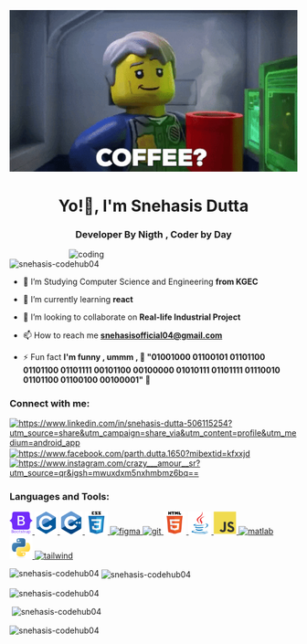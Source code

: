 
![logo](https://github.com/SNEHASIS-CODEHUB04/SNEHASIS-CODEHUB04/blob/main/github-banner.gif)
<h1 align="center">Yo!👋, I'm Snehasis Dutta</h1>
<h3 align="center">Developer By Nigth , Coder by Day</h3>
<img align="right" alt="coding" width="400" src="https://user-images.githubusercontent.com/55389276/140866485-8fb1c876-9a8f-4d6a-98dc-08c4981eaf70.gif">
<p align="left"> <img src="https://komarev.com/ghpvc/?username=snehasis-codehub04&label=Profile%20views&color=0e75b6&style=flat" alt="snehasis-codehub04" /> </p>

- 🔭 I’m Studying Computer Science and Engineering **from KGEC**

- 🌱 I’m currently learning **react**

- 👯 I’m looking to collaborate on **Real-life Industrial Project**

- 📫 How to reach me **snehasisofficial04@gmail.com**

- ⚡ Fun fact **I'm funny , ummm , 👋 "01001000 01100101 01101100 01101100 01101111 00101100 00100000 01010111 01101111 01110010 01101100 01100100 00100001" 🤪**

<h3 align="left">Connect with me:</h3>
<p align="left">
<a href="https://linkedin.com/in/https://www.linkedin.com/in/snehasis-dutta-506115254?utm_source=share&utm_campaign=share_via&utm_content=profile&utm_medium=android_app" target="blank"><img align="center" src="https://raw.githubusercontent.com/rahuldkjain/github-profile-readme-generator/master/src/images/icons/Social/linked-in-alt.svg" alt="https://www.linkedin.com/in/snehasis-dutta-506115254?utm_source=share&utm_campaign=share_via&utm_content=profile&utm_medium=android_app" height="30" width="40" /></a>
<a href="https://fb.com/https://www.facebook.com/parth.dutta.1650?mibextid=kfxxjd" target="blank"><img align="center" src="https://raw.githubusercontent.com/rahuldkjain/github-profile-readme-generator/master/src/images/icons/Social/facebook.svg" alt="https://www.facebook.com/parth.dutta.1650?mibextid=kfxxjd" height="30" width="40" /></a>
<a href="https://instagram.com/https://www.instagram.com/crazy___amour__sr?utm_source=qr&igsh=mwuxdxm5nxhmbmz6bq==" target="blank"><img align="center" src="https://raw.githubusercontent.com/rahuldkjain/github-profile-readme-generator/master/src/images/icons/Social/instagram.svg" alt="https://www.instagram.com/crazy___amour__sr?utm_source=qr&igsh=mwuxdxm5nxhmbmz6bq==" height="30" width="40" /></a>
</p>

<h3 align="left">Languages and Tools:</h3>
<p align="left"> <a href="https://getbootstrap.com" target="_blank" rel="noreferrer"> <img src="https://raw.githubusercontent.com/devicons/devicon/master/icons/bootstrap/bootstrap-plain-wordmark.svg" alt="bootstrap" width="40" height="40"/> </a> <a href="https://www.cprogramming.com/" target="_blank" rel="noreferrer"> <img src="https://raw.githubusercontent.com/devicons/devicon/master/icons/c/c-original.svg" alt="c" width="40" height="40"/> </a> <a href="https://www.w3schools.com/cpp/" target="_blank" rel="noreferrer"> <img src="https://raw.githubusercontent.com/devicons/devicon/master/icons/cplusplus/cplusplus-original.svg" alt="cplusplus" width="40" height="40"/> </a> <a href="https://www.w3schools.com/css/" target="_blank" rel="noreferrer"> <img src="https://raw.githubusercontent.com/devicons/devicon/master/icons/css3/css3-original-wordmark.svg" alt="css3" width="40" height="40"/> </a> <a href="https://www.figma.com/" target="_blank" rel="noreferrer"> <img src="https://www.vectorlogo.zone/logos/figma/figma-icon.svg" alt="figma" width="40" height="40"/> </a> <a href="https://git-scm.com/" target="_blank" rel="noreferrer"> <img src="https://www.vectorlogo.zone/logos/git-scm/git-scm-icon.svg" alt="git" width="40" height="40"/> </a> <a href="https://www.w3.org/html/" target="_blank" rel="noreferrer"> <img src="https://raw.githubusercontent.com/devicons/devicon/master/icons/html5/html5-original-wordmark.svg" alt="html5" width="40" height="40"/> </a> <a href="https://www.java.com" target="_blank" rel="noreferrer"> <img src="https://raw.githubusercontent.com/devicons/devicon/master/icons/java/java-original.svg" alt="java" width="40" height="40"/> </a> <a href="https://developer.mozilla.org/en-US/docs/Web/JavaScript" target="_blank" rel="noreferrer"> <img src="https://raw.githubusercontent.com/devicons/devicon/master/icons/javascript/javascript-original.svg" alt="javascript" width="40" height="40"/> </a> <a href="https://www.mathworks.com/" target="_blank" rel="noreferrer"> <img src="https://upload.wikimedia.org/wikipedia/commons/2/21/Matlab_Logo.png" alt="matlab" width="40" height="40"/> </a> <a href="https://www.python.org" target="_blank" rel="noreferrer"> <img src="https://raw.githubusercontent.com/devicons/devicon/master/icons/python/python-original.svg" alt="python" width="40" height="40"/> </a> <a href="https://tailwindcss.com/" target="_blank" rel="noreferrer"> <img src="https://www.vectorlogo.zone/logos/tailwindcss/tailwindcss-icon.svg" alt="tailwind" width="40" height="40"/> </a> </p>

<p><img align="left" src="https://github-readme-stats.vercel.app/api/top-langs?username=snehasis-codehub04&show_icons=true&locale=en&layout=compact" alt="snehasis-codehub04" /></p>

<p>&nbsp;<img align="center" src="https://github-readme-stats.vercel.app/api?username=snehasis-codehub04&show_icons=true&locale=en" alt="snehasis-codehub04" /></p>

<p><img align="center" src="https://github-readme-streak-stats.herokuapp.com/?user=snehasis-codehub04&" alt="snehasis-codehub04" /></p>


<p>&nbsp;<img align="center" src="https://github-readme-stats.vercel.app/api?username=snehasis-codehub04&show_icons=true&locale=en" alt="snehasis-codehub04" /></p>

<p><img align="center" src="https://github-readme-streak-stats.herokuapp.com/?user=snehasis-codehub04&" alt="snehasis-codehub04" /></p>

 
